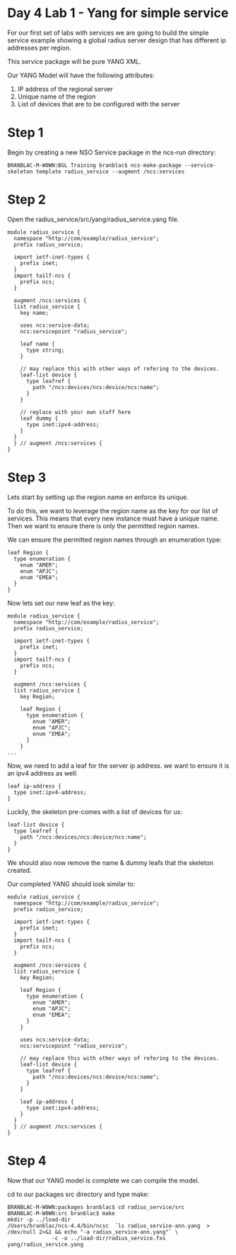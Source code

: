 # Day 4 Lab 1 - Yang for simple service

For our first set of labs with services we are going to build the simple service example showing a global radius server design that has different ip addresses per region.

This service package will be pure YANG XML.

Our YANG Model will have the following attributes:

1. IP address of the regional server
2. Unique name of the region
3. List of devices that are to be configured with the server


# Step 1

Begin by creating a new NSO Service package in the ncs-run directory:
```
BRANBLAC-M-W0WN:BGL Training branblac$ ncs-make-package --service-skeleton template radius_service --augment /ncs:services
```

# Step 2

Open the radius_service/src/yang/radius_service.yang file.

```yang
module radius_service {
  namespace "http://com/example/radius_service";
  prefix radius_service;

  import ietf-inet-types {
    prefix inet;
  }
  import tailf-ncs {
    prefix ncs;
  }

  augment /ncs:services {
  list radius_service {
    key name;

    uses ncs:service-data;
    ncs:servicepoint "radius_service";

    leaf name {
      type string;
    }

    // may replace this with other ways of refering to the devices.
    leaf-list device {
      type leafref {
        path "/ncs:devices/ncs:device/ncs:name";
      }
    }

    // replace with your own stuff here
    leaf dummy {
      type inet:ipv4-address;
    }
  }
  } // augment /ncs:services {
}

```

# Step 3

Lets start by setting up the region name en enforce its unique.

To do this, we want to leverage the region name as the key for our list of services. This means that every new instance must have a unique name. Then we want to ensure there is only the permitted region names.

We can ensure the permitted region names through an enumeration type:

```
leaf Region {
  type enumeration {
    enum "AMER";
    enum "APJC";
    enum "EMEA";
  }
}
```

Now lets set our new leaf as the key:
```
module radius_service {
  namespace "http://com/example/radius_service";
  prefix radius_service;

  import ietf-inet-types {
    prefix inet;
  }
  import tailf-ncs {
    prefix ncs;
  }

  augment /ncs:services {
  list radius_service {
    key Region;

    leaf Region {
      type enumeration {
        enum "AMER";
        enum "APJC";
        enum "EMEA";
      }
    }
...
```

Now, we need to add a leaf for the server ip address. we want to ensure it is an ipv4 address as well:

```yang
leaf ip-address {
  type inet:ipv4-address;
}
```

Luckily, the skeleton pre-comes with a list of devices for us:
```
leaf-list device {
  type leafref {
    path "/ncs:devices/ncs:device/ncs:name";
  }
}
```

We should also now remove the name & dummy leafs that the skeleton created.

Our completed YANG should look similar to:

```yang
module radius_service {
  namespace "http://com/example/radius_service";
  prefix radius_service;

  import ietf-inet-types {
    prefix inet;
  }
  import tailf-ncs {
    prefix ncs;
  }

  augment /ncs:services {
  list radius_service {
    key Region;

    leaf Region {
      type enumeration {
        enum "AMER";
        enum "APJC";
        enum "EMEA";
      }
    }

    uses ncs:service-data;
    ncs:servicepoint "radius_service";

    // may replace this with other ways of refering to the devices.
    leaf-list device {
      type leafref {
        path "/ncs:devices/ncs:device/ncs:name";
      }
    }

    leaf ip-address {
      type inet:ipv4-address;
    }
  }
  } // augment /ncs:services {
}
```

# Step 4

Now that our YANG model is complete we can compile the model.

cd to our packages src directory and type make:

```cli
BRANBLAC-M-W0WN:packages branblac$ cd radius_service/src
BRANBLAC-M-W0WN:src branblac$ make
mkdir -p ../load-dir
/Users/branblac/ncs-4.4/bin/ncsc  `ls radius_service-ann.yang  > /dev/null 2>&1 && echo "-a radius_service-ann.yang"` \
              -c -o ../load-dir/radius_service.fxs yang/radius_service.yang
```
